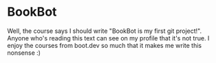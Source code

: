 # BookBot
Well, the course says I should write "BookBot is my first git project!". Anyone who's reading this text can see on my profile that it's not true. I enjoy the courses from boot.dev so much that it makes me write this nonsense :)


